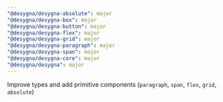 ```yaml
---
"@desygna/desygna-absolute": major
"@desygna/desygna-box": major
"@desygna/desygna-button": major
"@desygna/desygna-flex": major
"@desygna/desygna-grid": major
"@desygna/desygna-paragraph": major
"@desygna/desygna-span": major
"@desygna/desygna-core": major
"@desygna/desygna": major
---
```


Improve types and add primitive components (`paragraph`, `span`, `flex`, `grid`, `absolute`)
